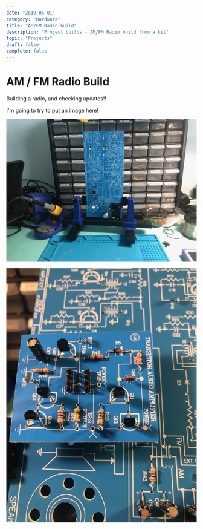 ```yaml
---
date: "2019-06-01"
category: "Hardware"
title: "AM/FM Radio build"
description: "Project builds - AM/FM Radio build from a kit"
topic: "Projects"
draft: false
complete: false
---
```


# AM / FM Radio Build

Building a radio, and checking updates!!

I'm going to try to put an image here!

![Day 1 Build Results](./radio-1.jpeg)

![Day 2 Build Results](./radio-2.jpeg)
